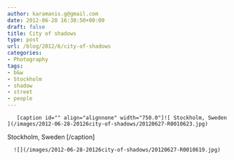 ```yaml
---
author: karamanis.g@gmail.com
date: 2012-06-28 16:38:50+00:00
draft: false
title: City of shadows
type: post
url: /blog/2012/6/city-of-shadows
categories:
- Photography
tags:
- b&w
- Stockholm
- shadow
- street
- people
---
```



  
       [caption id="" align="alignnone" width="750.0"]![ Stockholm, Sweden ](/images/2012-06-28-20126city-of-shadows/20120627-R0010623.jpg)
 Stockholm, Sweden [/caption] 
  


  
      ![](/images/2012-06-28-20126city-of-shadows/20120627-R0010619.jpg)

